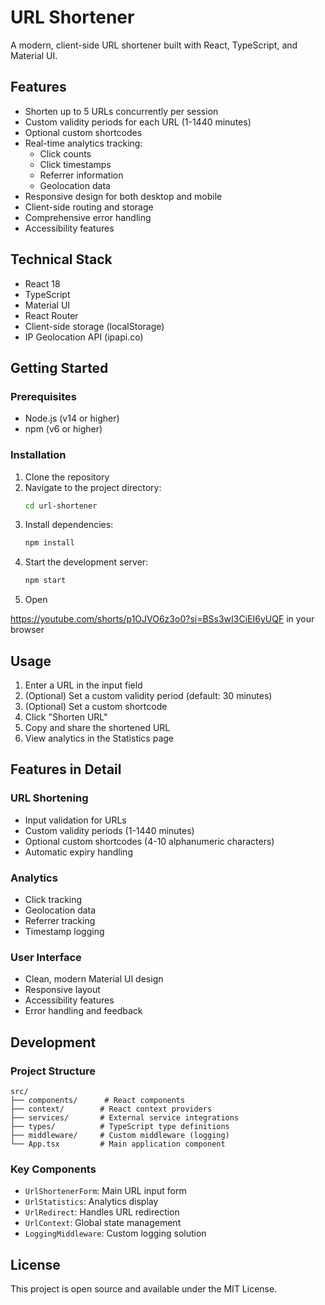 # URL Shortener

A modern, client-side URL shortener built with React, TypeScript, and Material UI.

## Features

- Shorten up to 5 URLs concurrently per session
- Custom validity periods for each URL (1-1440 minutes)
- Optional custom shortcodes
- Real-time analytics tracking:
  - Click counts
  - Click timestamps
  - Referrer information
  - Geolocation data
- Responsive design for both desktop and mobile
- Client-side routing and storage
- Comprehensive error handling
- Accessibility features

## Technical Stack

- React 18
- TypeScript
- Material UI
- React Router
- Client-side storage (localStorage)
- IP Geolocation API (ipapi.co)

## Getting Started

### Prerequisites

- Node.js (v14 or higher)
- npm (v6 or higher)

### Installation

1. Clone the repository
2. Navigate to the project directory:
   ```bash
   cd url-shortener
   ```
3. Install dependencies:
   ```bash
   npm install
   ```
4. Start the development server:
   ```bash
   npm start
   ```
5. Open 

https://youtube.com/shorts/p1OJVO6z3o0?si=BSs3wI3CiEI6yUQF
in your browser

## Usage

1. Enter a URL in the input field
2. (Optional) Set a custom validity period (default: 30 minutes)
3. (Optional) Set a custom shortcode
4. Click "Shorten URL"
5. Copy and share the shortened URL
6. View analytics in the Statistics page

## Features in Detail

### URL Shortening
- Input validation for URLs
- Custom validity periods (1-1440 minutes)
- Optional custom shortcodes (4-10 alphanumeric characters)
- Automatic expiry handling

### Analytics
- Click tracking
- Geolocation data
- Referrer tracking
- Timestamp logging

### User Interface
- Clean, modern Material UI design
- Responsive layout
- Accessibility features
- Error handling and feedback

## Development

### Project Structure

```
src/
├── components/      # React components
├── context/        # React context providers
├── services/       # External service integrations
├── types/          # TypeScript type definitions
├── middleware/     # Custom middleware (logging)
└── App.tsx         # Main application component
```

### Key Components

- `UrlShortenerForm`: Main URL input form
- `UrlStatistics`: Analytics display
- `UrlRedirect`: Handles URL redirection
- `UrlContext`: Global state management
- `LoggingMiddleware`: Custom logging solution

## License

This project is open source and available under the MIT License.
